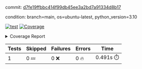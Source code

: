 commit: [d7fe19ffbbc414f99db45ee3a2bd7a91334d8b17](https://github.com/rcmdnk/python-template/tree/d7fe19ffbbc414f99db45ee3a2bd7a91334d8b17)

condition: branch=main, os=ubuntu-latest, python_version=3.10

[![test](https://github.com/rcmdnk/python-template/actions/workflows/test.yml/badge.svg)](https://github.com/rcmdnk/python-template/actions/runs/4781724138)
<a href="https://github.com/rcmdnk/python-template/blob/d7fe19ffbbc414f99db45ee3a2bd7a91334d8b17/README.md"><img alt="Coverage" src="https://img.shields.io/badge/Coverage-100%25-brightgreen.svg" /></a><details><summary>Coverage Report </summary><table><tr><th>File</th><th>Stmts</th><th>Miss</th><th>Cover</th></tr><tbody><tr><td><b>TOTAL</b></td><td><b>1</b></td><td><b>0</b></td><td><b>100%</b></td></tr></tbody></table></details>

| Tests | Skipped | Failures | Errors | Time |
| ----- | ------- | -------- | -------- | ------------------ |
| 1 | 0 :zzz: | 0 :x: | 0 :fire: | 0.491s :stopwatch: |

